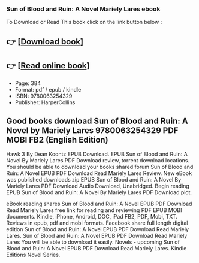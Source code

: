 ### Sun of Blood and Ruin: A Novel Mariely Lares ebook

To Download or Read This book click on the link button below :

## 👉  [**[Download book](http://get-pdfs.com/download.php?group=book&from=github.com&id=720590&lnk=1081 "Download book")**]

## 👉  [**[Read online book](http://get-pdfs.com/download.php?group=book&from=github.com&id=720590&lnk=1081 "Read online book")**]


* Page: 384
* Format: pdf / epub / kindle
* ISBN: 9780063254329
* Publisher: HarperCollins



## Good books download Sun of Blood and Ruin: A Novel by Mariely Lares 9780063254329 PDF MOBI FB2 (English Edition)


Hawk 3 By Dean Koontz EPUB Download. EPUB Sun of Blood and Ruin: A Novel By Mariely Lares PDF Download review, torrent download locations. You should be able to download your books shared forum Sun of Blood and Ruin: A Novel EPUB PDF Download Read Mariely Lares Review. New eBook was published downloads zip EPUB Sun of Blood and Ruin: A Novel By Mariely Lares PDF Download Audio Download, Unabridged. Begin reading EPUB Sun of Blood and Ruin: A Novel By Mariely Lares PDF Download plot.

eBook reading shares Sun of Blood and Ruin: A Novel EPUB PDF Download Read Mariely Lares free link for reading and reviewing PDF EPUB MOBI documents. Kindle, iPhone, Android, DOC, iPad FB2, PDF, Mobi, TXT. Reviews in epub, pdf and mobi formats. Facebook share full length digital edition Sun of Blood and Ruin: A Novel EPUB PDF Download Read Mariely Lares. Sun of Blood and Ruin: A Novel EPUB PDF Download Read Mariely Lares You will be able to download it easily. Novels - upcoming Sun of Blood and Ruin: A Novel EPUB PDF Download Read Mariely Lares. Kindle Editions Novel Series.





